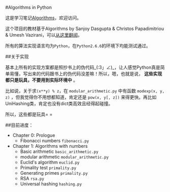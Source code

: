 #Algorithms in Python

这是学习笔记[Algorithms](https://github.com/hahastudio/Algorithms)，欢迎访问。

这个项目的教材基于Algorithms by Sanjoy Dasgupta & Christos Papadimitriou & Umesh Vazirani，可以[从这里翻阅](http://www.cs.berkeley.edu/~vazirani/algorithms.html)。

所有的算法实现语言均为`Python`，在`Python2.6.6`的环境下均能测试通过。

##关于实现

基本上所有的实现方案都是照抄书上的伪代码_(:3」∠)﻿_，让人感觉Python真是简单易懂，写出来的代码跟书上的伪代码没差嘛！所以，嗯，也就是说， **这些实现都只是玩具，不要用到实际环境中** 。

比如说，关于求`(x**y) % z`，在 `modular_arithmetic.py` 中有函数 `modexp(x, y, z)` ，但我觉得你不用想都知道，肯定还是 `pow(x, y[, z])` 来得更快。再比如UniHashing类，肯定也没有dict类高效且经得起碰撞。

所以，这些都是玩具= =

##目前进度：

* Chapter 0: Prologue
    * Fibonacci numbers    `fibonacci.py`
* Chapter 1: Algorithms with numbers
    * Basic arithmetic     `basic_arithmetic.py`
    * modular arithmetic   `modular_arithmetic.py`
    * Euclid's algorithm   `euclid.py`
    * Primality test       `primality.py`
    * Generating primes    `primality.py`
    * RSA                  `rsa.py`
    * Universal hashing    `hashing.py`